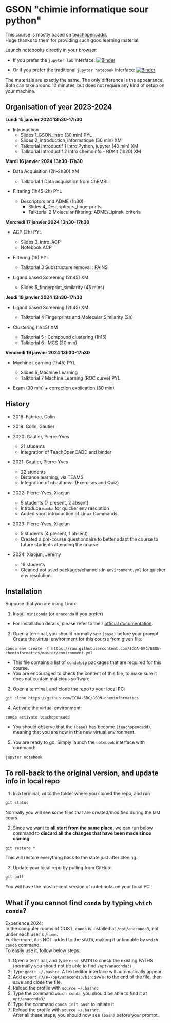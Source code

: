 GSON "chimie informatique sour python"
========================================

This course is mostly based on [teachopencadd](https://github.com/volkamerlab/teachopencadd).  
Huge thanks to them for providing such good learning material.

Launch notebooks directly in your browser:  

- If you prefer the `jupyter lab` interface: [![Binder](https://mybinder.org/badge_logo.svg)](https://mybinder.org/v2/gh/ICOA-SBC/GSON-cheminformatics/HEAD)

- Or if you prefer the traditional `jupyter notebook` interface: [![Binder](https://mybinder.org/badge_logo.svg)](https://mybinder.org/v2/gh/ICOA-SBC/GSON-cheminformatics/HEAD?urlpath=/tree/)

The materials are exactly the same. The only difference is the appearance.  
Both can take around 10 minutes, but does not require any kind of setup on your machine.

## Organisation of year 2023-2024

**Lundi 15 janvier 2024 13h30-17h30**

- Introduction
  - Slides 1_GSON_intro (30 min) PYL
  - Slides 2_introduction_informatique (30 min) XM
  - Talktorial Introductif 1 Intro Python, jupyter (40 min) XM
  - Talktorial Introductif 2 Intro chemoinfo - RDKit (1h20) XM

**Mardi 16 janvier 2024 13h30-17h30**

- Data Acquisition (2h-2h30) XM
  - Talktorial 1 Data acquisition from ChEMBL

- Filtering (1h45-2h) PYL
  - Descriptors and ADME (1h30)
    - Slides 4_Descripteurs_fingerprints
    - Talktorial 2 Molecular filtering: ADME/Lipinski criteria

**Mercredi 17 janvier 2024 13h30-17h30**

- ACP (2h) PYL
  - Slides 3_Intro_ACP
  - Notebook ACP

- Filtering (1h) PYL
  - Talktorial 3 Substructure removal : PAINS

- Ligand based Screening (2h45) XM
  - Slides 5_fingerprint_similarity (45 mins)

**Jeudi 18 janvier 2024 13h30-17h30**

- Ligand based Screening (2h45) XM
  - Talktorial 4 Fingerprints and Molecular Similarity (2h)

- Clustering (1h45) XM
  - Talktorial 5 : Compound clustering (1h15)
  - Talktorial 6 : MCS (30 min)

**Vendredi 19 janvier 2024 13h30-17h30**

- Machine Learning (1h45) PYL
  - Slides 6_Machine Learning
  - Talktorial 7 Machine Learning (ROC curve) PYL

- Exam (30 min) + correction explication (30 min)

## History

- 2018: Fabrice, Colin

- 2019: Colin, Gautier

- 2020: Gautier, Pierre-Yves
    - 21 students
    - Integration of TeachOpenCADD and binder

- 2021: Gautier, Pierre-Yves
    - 22 students
    - Distance learning, via TEAMS
    - Integration of nbautoeval (Exercises and Quiz)

- 2022: Pierre-Yves, Xiaojun
    - 9 students (7 present, 2 absent)
    - Introduce ```mamba``` for quicker env resolution
    - Added short introduction of Linux Commands

- 2023: Pierre-Yves, Xiaojun
    - 5 students (4 present, 1 absent)
    - Created a pre-course questionnaire to better adapt the course to future students attending the course

- 2024: Xiaojun, Jérémy
    - 16 students
    - Cleaned not used packages/channels in `environment.yml` for quicker env resolution

## Installation

Suppose that you are using Linux:

1. Install `miniconda` (or `anaconda` if you prefer)

- For installation details, please refer to their [official documentation](https://docs.conda.io/en/latest/miniconda.html).

2. Open a terminal, you should normally see `(base)` before your prompt. Create the virtual environment for this course from given file: 
```
conda env create -f https://raw.githubusercontent.com/ICOA-SBC/GSON-cheminformatics/master/environment.yml
```
- This file contains a list of `conda`/`pip` packages that are required for this course.  
- You are encouraged to check the content of this file, to make sure it does not contain malicious software.

3. Open a terminal, and clone the repo to your local PC:
```
git clone https://github.com/ICOA-SBC/GSON-cheminformatics
```

4. Activate the virtual environment:

```
conda activate teachopencadd
```
- You should observe that the `(base)` has become `(teachopencadd)`, meaning that you are now in this new virtual environment.

5. You are ready to go. Simply launch the `notebook` interface with command:
```
jupyter notebook
```

## To roll-back to the original version, and update info in local repo
1. In a terminal, `cd` to the folder where you cloned the repo, and run
```
git status
```
Normally you will see some files that are created/modified during the last cours.

2. Since we want to **all start from the same place**, we can run below command to **discard all the changes that have been made since cloning**:
```
git restore *
```
This will restore everything back to the state just after cloning.

3. Update your local repo by pulling from GitHub:
```
git pull
```
You will have the most recent version of notebooks on your local PC.  

## What if you cannot find `conda` by typing `which conda`?

Experience 2024:  
In the computer rooms of COST, `conda` is installed at `/opt/anaconda3`, not under each user's `/home`.  
Furthermore, it is NOT added to the `$PATH`, making it unfindable by `which conda` command.  
To easily use it, follow below steps:

1. Open a terminal, and type `echo $PATH` to check the existing PATHS (normally you shoud not be able to find `/opt/anaconda3`)
2. Type `gedit ~/.bashrc`. A text editor interface will automatically appear.
3. Add `export PATH=/opt/anaconda3/bin:$PATH` to the end of the file, then save and close the file.
4. Reload the profile with `source ~/.bashrc`
5. Type the command `which conda`, you should be able to find it at `opt/anaconda3/`. 
6. Type the command `conda init bash` to initiate it. 
7. Reload the profile with `source ~/.bashrc`.  
After all these steps, you should now see `(bash)` before your prompt.